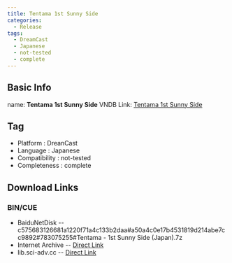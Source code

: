 ```yaml
---
title: Tentama 1st Sunny Side
categories:
  - Release
tags:
  - DreamCast
  - Japanese
  - not-tested
  - complete
---
```

## Basic Info

name: **Tentama 1st Sunny Side**
VNDB Link: [Tentama 1st Sunny Side](https://vndb.org/r23983)

## Tag
 - Platform : DreanCast
 - Language : Japanese
 - Compatibility : not-tested
 - Completeness : complete

## Download Links
### BIN/CUE
 - BaiduNetDisk
 -- c575683126681a1220f71a4c133b2daa#a50a4c0e17b4531819d214abe7cc9892#783075255#Tentama - 1st Sunny Side (Japan).7z
 - Internet Archive
 -- [Direct Link](https://archive.org/download/sega_dreamcast/Tentama%20-%201st%20Sunny%20Side%20%28Japan%29.zip)
 - lib.sci-adv.cc
 -- [Direct Link](https://pan.mcseekeri.top/api/raw/?path=/K%E7%A4%BE%E6%95%B4%E5%90%88/Tentama%20-%201st%20Sunny%20Side%20%28Japan%29.7z)